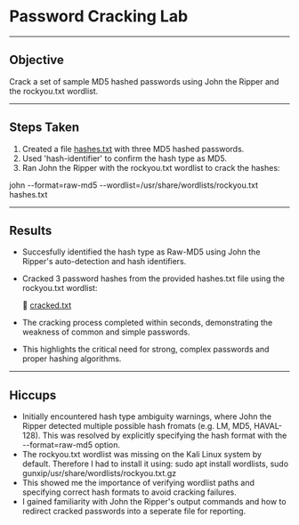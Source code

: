 # Password Cracking Lab

---

## Objective 
Crack a set of sample MD5 hashed passwords using John the Ripper and the rockyou.txt wordlist.

---

## Steps Taken 

1. Created a file [hashes.txt](hashes.txt) with three MD5 hashed passwords.
2. Used 'hash-identifier' to confirm the hash type as MD5.
3. Ran John the Ripper with the rockyou.txt wordlist to crack the hashes:

john --format=raw-md5 --wordlist=/usr/share/wordlists/rockyou.txt hashes.txt

---

## Results

- Succesfully identified the hash type as Raw-MD5 using John the Ripper's auto-detection and hash identifiers.
- Cracked 3 password hashes from the provided hashes.txt file using the rockyou.txt wordlist:

  💠 [cracked.txt](cracked.txt)

- The cracking process completed within seconds, demonstrating the weakness of common and simple passwords.
- This highlights the critical need for strong, complex passwords and proper hashing algorithms. 

---

## Hiccups

- Initially encountered hash type ambiguity warnings, where John the Ripper detected multiple possible hash fromats (e.g. LM, MD5, HAVAL-128). This was resolved by explicitly specifying the hash format with the --format=raw-md5 option.
- The rockyou.txt wordlist was missing on the Kali Linux system by default. Therefore I had to install it using: sudo apt install wordlists, sudo gunxip/usr/share/wordlists/rockyou.txt.gz
- This showed me the importance of verifying wordlist paths and specifying correct hash formats to avoid cracking failures.
- I gained familiarity with John the Ripper's output commands and how to redirect cracked passwords into a seperate file for reporting.

